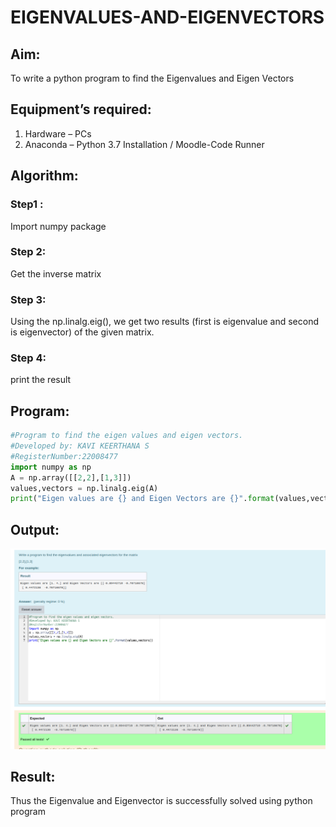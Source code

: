 # EIGENVALUES-AND-EIGENVECTORS

## Aim:

To write a python program to find the Eigenvalues and Eigen Vectors

## Equipment’s required:

1. 	Hardware – PCs
2. 	Anaconda – Python 3.7 Installation / Moodle-Code Runner

## Algorithm:

### Step1 : 
Import numpy package

### Step 2: 
Get the inverse matrix

### Step 3: 
Using the np.linalg.eig(),  we get two results (first is eigenvalue and second is eigenvector) of the given matrix.

### Step 4: 
print the result
## Program:
```python
#Program to find the eigen values and eigen vectors.
#Developed by: KAVI KEERTHANA S 
#RegisterNumber:22008477
import numpy as np
A = np.array([[2,2],[1,3]])
values,vectors = np.linalg.eig(A)
print("Eigen values are {} and Eigen Vectors are {}".format(values,vectors))
```

## Output:
![](./eigen.png)

## Result:
Thus the Eigenvalue and Eigenvector is successfully solved using python program
